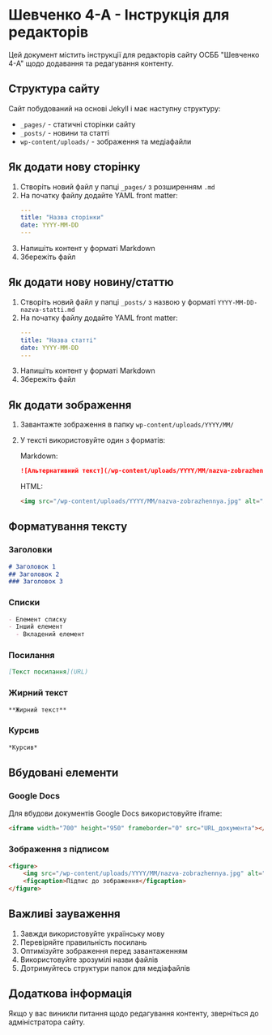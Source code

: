 # Шевченко 4-А - Інструкція для редакторів

Цей документ містить інструкції для редакторів сайту ОСББ "Шевченко 4-А" щодо додавання та редагування контенту.

## Структура сайту

Сайт побудований на основі Jekyll і має наступну структуру:

- `_pages/` - статичні сторінки сайту
- `_posts/` - новини та статті
- `wp-content/uploads/` - зображення та медіафайли

## Як додати нову сторінку

1. Створіть новий файл у папці `_pages/` з розширенням `.md`
2. На початку файлу додайте YAML front matter:
   ```yaml
   ---
   title: "Назва сторінки"
   date: YYYY-MM-DD
   ---
   ```
3. Напишіть контент у форматі Markdown
4. Збережіть файл

## Як додати нову новину/статтю

1. Створіть новий файл у папці `_posts/` з назвою у форматі `YYYY-MM-DD-nazva-statti.md`
2. На початку файлу додайте YAML front matter:
   ```yaml
   ---
   title: "Назва статті"
   date: YYYY-MM-DD
   ---
   ```
3. Напишіть контент у форматі Markdown
4. Збережіть файл

## Як додати зображення

1. Завантажте зображення в папку `wp-content/uploads/YYYY/MM/`
2. У тексті використовуйте один з форматів:

   Markdown:
   ```markdown
   ![Альтернативний текст](/wp-content/uploads/YYYY/MM/nazva-zobrazhennya.jpg "Підказка при наведенні")
   ```

   HTML:
   ```html
   <img src="/wp-content/uploads/YYYY/MM/nazva-zobrazhennya.jpg" alt="Альтернативний текст" title="Підказка при наведенні">
   ```

## Форматування тексту

### Заголовки
```markdown
# Заголовок 1
## Заголовок 2
### Заголовок 3
```

### Списки
```markdown
- Елемент списку
- Інший елемент
  - Вкладений елемент
```

### Посилання
```markdown
[Текст посилання](URL)
```

### Жирний текст
```markdown
**Жирний текст**
```

### Курсив
```markdown
*Курсив*
```

## Вбудовані елементи

### Google Docs
Для вбудови документів Google Docs використовуйте iframe:
```html
<iframe width="700" height="950" frameborder="0" src="URL_документа"></iframe>
```

### Зображення з підписом
```html
<figure>
    <img src="/wp-content/uploads/YYYY/MM/nazva-zobrazhennya.jpg" alt="Альтернативний текст">
    <figcaption>Підпис до зображення</figcaption>
</figure>
```

## Важливі зауваження

1. Завжди використовуйте українську мову
2. Перевіряйте правильність посилань
3. Оптимізуйте зображення перед завантаженням
4. Використовуйте зрозумілі назви файлів
5. Дотримуйтесь структури папок для медіафайлів

## Додаткова інформація

Якщо у вас виникли питання щодо редагування контенту, зверніться до адміністратора сайту. 